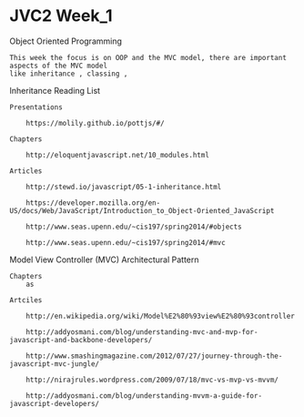 JVC2 Week_1
====

Object Oriented Programming

	This week the focus is on OOP and the MVC model, there are important aspects of the MVC model
	like inheritance , classing , 



Inheritance Reading List

	Presentations

		https://molily.github.io/pottjs/#/

	Chapters

		http://eloquentjavascript.net/10_modules.html

	Articles

		http://stewd.io/javascript/05-1-inheritance.html

		https://developer.mozilla.org/en-US/docs/Web/JavaScript/Introduction_to_Object-Oriented_JavaScript

		http://www.seas.upenn.edu/~cis197/spring2014/#objects

		http://www.seas.upenn.edu/~cis197/spring2014/#mvc



Model View Controller (MVC) Architectural Pattern

	Chapters
		as

	Artciles

		http://en.wikipedia.org/wiki/Model%E2%80%93view%E2%80%93controller

		http://addyosmani.com/blog/understanding-mvc-and-mvp-for-javascript-and-backbone-developers/

		http://www.smashingmagazine.com/2012/07/27/journey-through-the-javascript-mvc-jungle/

		http://nirajrules.wordpress.com/2009/07/18/mvc-vs-mvp-vs-mvvm/

		http://addyosmani.com/blog/understanding-mvvm-a-guide-for-javascript-developers/